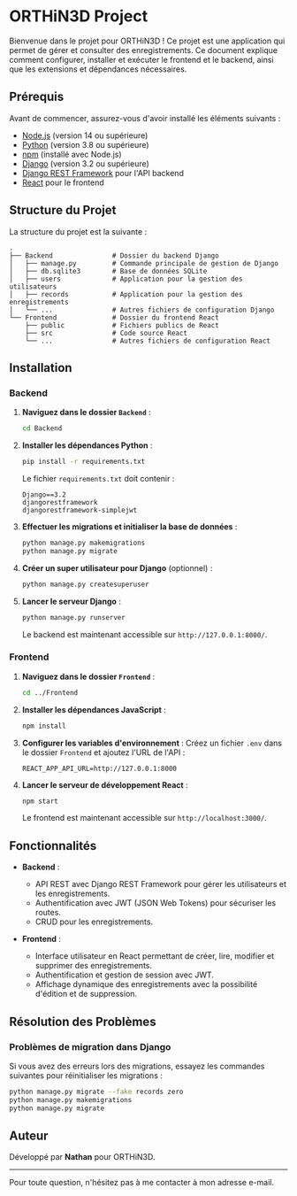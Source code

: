 # ORTHiN3D Project

Bienvenue dans le projet pour ORTHiN3D ! Ce projet est une application qui permet de gérer et consulter des enregistrements. Ce document explique comment configurer, installer et exécuter le frontend et le backend, ainsi que les extensions et dépendances nécessaires.

## Prérequis

Avant de commencer, assurez-vous d'avoir installé les éléments suivants :

- [Node.js](https://nodejs.org/) (version 14 ou supérieure)
- [Python](https://www.python.org/) (version 3.8 ou supérieure)
- [npm](https://www.npmjs.com/) (installé avec Node.js)
- [Django](https://www.djangoproject.com/) (version 3.2 ou supérieure)
- [Django REST Framework](https://www.django-rest-framework.org/) pour l'API backend
- [React](https://reactjs.org/) pour le frontend

## Structure du Projet

La structure du projet est la suivante :

```
.
├── Backend               # Dossier du backend Django
│   ├── manage.py         # Commande principale de gestion de Django
│   ├── db.sqlite3        # Base de données SQLite
│   ├── users             # Application pour la gestion des utilisateurs
│   ├── records           # Application pour la gestion des enregistrements
│   └── ...               # Autres fichiers de configuration Django
└── Frontend              # Dossier du frontend React
    ├── public            # Fichiers publics de React
    ├── src               # Code source React
    └── ...               # Autres fichiers de configuration React
```

## Installation

### Backend

1. **Naviguez dans le dossier `Backend`** :
   ```bash
   cd Backend
   ```

2. **Installer les dépendances Python** :
   ```bash
   pip install -r requirements.txt
   ```

   Le fichier `requirements.txt` doit contenir :
   ```plaintext
   Django==3.2
   djangorestframework
   djangorestframework-simplejwt
   ```

3. **Effectuer les migrations et initialiser la base de données** :
   ```bash
   python manage.py makemigrations
   python manage.py migrate
   ```

4. **Créer un super utilisateur pour Django** (optionnel) :
   ```bash
   python manage.py createsuperuser
   ```

5. **Lancer le serveur Django** :
   ```bash
   python manage.py runserver
   ```

   Le backend est maintenant accessible sur `http://127.0.0.1:8000/`.

### Frontend

1. **Naviguez dans le dossier `Frontend`** :
   ```bash
   cd ../Frontend
   ```

2. **Installer les dépendances JavaScript** :
   ```bash
   npm install
   ```

3. **Configurer les variables d'environnement** :
   Créez un fichier `.env` dans le dossier `Frontend` et ajoutez l'URL de l'API :
   ```env
   REACT_APP_API_URL=http://127.0.0.1:8000
   ```

4. **Lancer le serveur de développement React** :
   ```bash
   npm start
   ```

   Le frontend est maintenant accessible sur `http://localhost:3000/`.

## Fonctionnalités

- **Backend** :
  - API REST avec Django REST Framework pour gérer les utilisateurs et les enregistrements.
  - Authentification avec JWT (JSON Web Tokens) pour sécuriser les routes.
  - CRUD pour les enregistrements.

- **Frontend** :
  - Interface utilisateur en React permettant de créer, lire, modifier et supprimer des enregistrements.
  - Authentification et gestion de session avec JWT.
  - Affichage dynamique des enregistrements avec la possibilité d'édition et de suppression.

## Résolution des Problèmes

### Problèmes de migration dans Django

Si vous avez des erreurs lors des migrations, essayez les commandes suivantes pour réinitialiser les migrations :
```bash
python manage.py migrate --fake records zero
python manage.py makemigrations
python manage.py migrate
```

## Auteur

Développé par **Nathan** pour ORTHiN3D.

---

Pour toute question, n'hésitez pas à me contacter à mon adresse e-mail.
```